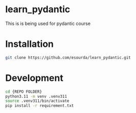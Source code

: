 # learn_pydantic
This is is being used for pydantic course

# Installation
```bash
git clone https://github.com/esourda/learn_pydantic.git
```

# Development

```bash
cd {REPO FOLDER}
python3.11 -m venv .venv311
source .venv311/bin/activate
pip install -r requirement.txt
```